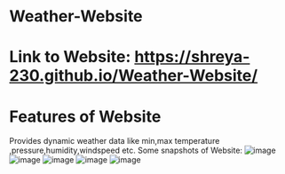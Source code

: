 # Weather-Website
# Link to Website: https://shreya-230.github.io/Weather-Website/
# Features of Website
Provides dynamic weather data like min,max temperature ,pressure,humidity,windspeed etc.
Some snapshots of Website:
![image](https://github.com/Shreya-230/Weather-Website/assets/155036107/479aad32-f189-43ba-b367-6e629b02e02e)
![image](https://github.com/Shreya-230/Weather-Website/assets/155036107/c3bfd74d-f220-424e-b7ee-200391b38345)
![image](https://github.com/Shreya-230/Weather-Website/assets/155036107/a6ce7c4c-4ac0-4cc6-9981-ccbdef8f9ba8)
![image](https://github.com/Shreya-230/Weather-Website/assets/155036107/9f5d6849-01c7-4442-87c1-13ac58bedb13)
![image](https://github.com/Shreya-230/Weather-Website/assets/155036107/99dfbfc3-a122-40bf-9802-5624682c73b4)



